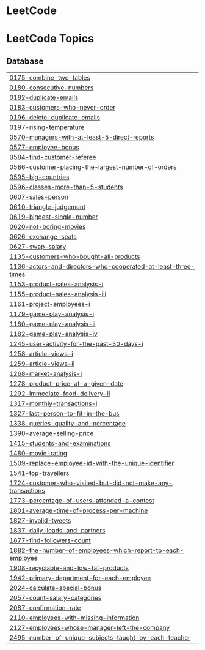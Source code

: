 # LeetCode

<!---LeetCode Topics Start-->
# LeetCode Topics
## Database
|  |
| ------- |
| [0175-combine-two-tables](https://github.com/drashtee-parmar/LeetCode/tree/master/0175-combine-two-tables) |
| [0180-consecutive-numbers](https://github.com/drashtee-parmar/LeetCode/tree/master/0180-consecutive-numbers) |
| [0182-duplicate-emails](https://github.com/drashtee-parmar/LeetCode/tree/master/0182-duplicate-emails) |
| [0183-customers-who-never-order](https://github.com/drashtee-parmar/LeetCode/tree/master/0183-customers-who-never-order) |
| [0196-delete-duplicate-emails](https://github.com/drashtee-parmar/LeetCode/tree/master/0196-delete-duplicate-emails) |
| [0197-rising-temperature](https://github.com/drashtee-parmar/LeetCode/tree/master/0197-rising-temperature) |
| [0570-managers-with-at-least-5-direct-reports](https://github.com/drashtee-parmar/LeetCode/tree/master/0570-managers-with-at-least-5-direct-reports) |
| [0577-employee-bonus](https://github.com/drashtee-parmar/LeetCode/tree/master/0577-employee-bonus) |
| [0584-find-customer-referee](https://github.com/drashtee-parmar/LeetCode/tree/master/0584-find-customer-referee) |
| [0586-customer-placing-the-largest-number-of-orders](https://github.com/drashtee-parmar/LeetCode/tree/master/0586-customer-placing-the-largest-number-of-orders) |
| [0595-big-countries](https://github.com/drashtee-parmar/LeetCode/tree/master/0595-big-countries) |
| [0596-classes-more-than-5-students](https://github.com/drashtee-parmar/LeetCode/tree/master/0596-classes-more-than-5-students) |
| [0607-sales-person](https://github.com/drashtee-parmar/LeetCode/tree/master/0607-sales-person) |
| [0610-triangle-judgement](https://github.com/drashtee-parmar/LeetCode/tree/master/0610-triangle-judgement) |
| [0619-biggest-single-number](https://github.com/drashtee-parmar/LeetCode/tree/master/0619-biggest-single-number) |
| [0620-not-boring-movies](https://github.com/drashtee-parmar/LeetCode/tree/master/0620-not-boring-movies) |
| [0626-exchange-seats](https://github.com/drashtee-parmar/LeetCode/tree/master/0626-exchange-seats) |
| [0627-swap-salary](https://github.com/drashtee-parmar/LeetCode/tree/master/0627-swap-salary) |
| [1135-customers-who-bought-all-products](https://github.com/drashtee-parmar/LeetCode/tree/master/1135-customers-who-bought-all-products) |
| [1136-actors-and-directors-who-cooperated-at-least-three-times](https://github.com/drashtee-parmar/LeetCode/tree/master/1136-actors-and-directors-who-cooperated-at-least-three-times) |
| [1153-product-sales-analysis-i](https://github.com/drashtee-parmar/LeetCode/tree/master/1153-product-sales-analysis-i) |
| [1155-product-sales-analysis-iii](https://github.com/drashtee-parmar/LeetCode/tree/master/1155-product-sales-analysis-iii) |
| [1161-project-employees-i](https://github.com/drashtee-parmar/LeetCode/tree/master/1161-project-employees-i) |
| [1179-game-play-analysis-i](https://github.com/drashtee-parmar/LeetCode/tree/master/1179-game-play-analysis-i) |
| [1180-game-play-analysis-ii](https://github.com/drashtee-parmar/LeetCode/tree/master/1180-game-play-analysis-ii) |
| [1182-game-play-analysis-iv](https://github.com/drashtee-parmar/LeetCode/tree/master/1182-game-play-analysis-iv) |
| [1245-user-activity-for-the-past-30-days-i](https://github.com/drashtee-parmar/LeetCode/tree/master/1245-user-activity-for-the-past-30-days-i) |
| [1258-article-views-i](https://github.com/drashtee-parmar/LeetCode/tree/master/1258-article-views-i) |
| [1259-article-views-ii](https://github.com/drashtee-parmar/LeetCode/tree/master/1259-article-views-ii) |
| [1268-market-analysis-i](https://github.com/drashtee-parmar/LeetCode/tree/master/1268-market-analysis-i) |
| [1278-product-price-at-a-given-date](https://github.com/drashtee-parmar/LeetCode/tree/master/1278-product-price-at-a-given-date) |
| [1292-immediate-food-delivery-ii](https://github.com/drashtee-parmar/LeetCode/tree/master/1292-immediate-food-delivery-ii) |
| [1317-monthly-transactions-i](https://github.com/drashtee-parmar/LeetCode/tree/master/1317-monthly-transactions-i) |
| [1327-last-person-to-fit-in-the-bus](https://github.com/drashtee-parmar/LeetCode/tree/master/1327-last-person-to-fit-in-the-bus) |
| [1338-queries-quality-and-percentage](https://github.com/drashtee-parmar/LeetCode/tree/master/1338-queries-quality-and-percentage) |
| [1390-average-selling-price](https://github.com/drashtee-parmar/LeetCode/tree/master/1390-average-selling-price) |
| [1415-students-and-examinations](https://github.com/drashtee-parmar/LeetCode/tree/master/1415-students-and-examinations) |
| [1480-movie-rating](https://github.com/drashtee-parmar/LeetCode/tree/master/1480-movie-rating) |
| [1509-replace-employee-id-with-the-unique-identifier](https://github.com/drashtee-parmar/LeetCode/tree/master/1509-replace-employee-id-with-the-unique-identifier) |
| [1541-top-travellers](https://github.com/drashtee-parmar/LeetCode/tree/master/1541-top-travellers) |
| [1724-customer-who-visited-but-did-not-make-any-transactions](https://github.com/drashtee-parmar/LeetCode/tree/master/1724-customer-who-visited-but-did-not-make-any-transactions) |
| [1773-percentage-of-users-attended-a-contest](https://github.com/drashtee-parmar/LeetCode/tree/master/1773-percentage-of-users-attended-a-contest) |
| [1801-average-time-of-process-per-machine](https://github.com/drashtee-parmar/LeetCode/tree/master/1801-average-time-of-process-per-machine) |
| [1827-invalid-tweets](https://github.com/drashtee-parmar/LeetCode/tree/master/1827-invalid-tweets) |
| [1837-daily-leads-and-partners](https://github.com/drashtee-parmar/LeetCode/tree/master/1837-daily-leads-and-partners) |
| [1877-find-followers-count](https://github.com/drashtee-parmar/LeetCode/tree/master/1877-find-followers-count) |
| [1882-the-number-of-employees-which-report-to-each-employee](https://github.com/drashtee-parmar/LeetCode/tree/master/1882-the-number-of-employees-which-report-to-each-employee) |
| [1908-recyclable-and-low-fat-products](https://github.com/drashtee-parmar/LeetCode/tree/master/1908-recyclable-and-low-fat-products) |
| [1942-primary-department-for-each-employee](https://github.com/drashtee-parmar/LeetCode/tree/master/1942-primary-department-for-each-employee) |
| [2024-calculate-special-bonus](https://github.com/drashtee-parmar/LeetCode/tree/master/2024-calculate-special-bonus) |
| [2057-count-salary-categories](https://github.com/drashtee-parmar/LeetCode/tree/master/2057-count-salary-categories) |
| [2087-confirmation-rate](https://github.com/drashtee-parmar/LeetCode/tree/master/2087-confirmation-rate) |
| [2110-employees-with-missing-information](https://github.com/drashtee-parmar/LeetCode/tree/master/2110-employees-with-missing-information) |
| [2127-employees-whose-manager-left-the-company](https://github.com/drashtee-parmar/LeetCode/tree/master/2127-employees-whose-manager-left-the-company) |
| [2495-number-of-unique-subjects-taught-by-each-teacher](https://github.com/drashtee-parmar/LeetCode/tree/master/2495-number-of-unique-subjects-taught-by-each-teacher) |
<!---LeetCode Topics End-->
